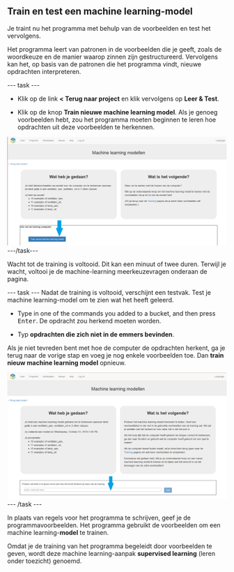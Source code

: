 ## Train en test een machine learning-model

Je traint nu het programma met behulp van de voorbeelden en test het vervolgens.

Het programma leert van patronen in de voorbeelden die je geeft, zoals de woordkeuze en de manier waarop zinnen zijn gestructureerd. Vervolgens kan het, op basis van de patronen die het programma vindt, nieuwe opdrachten interpreteren.

\--- task \---
+ Klik op de link **< Terug naar project** en klik vervolgens op **Leer & Test**.

+ Klik op de knop **Train nieuwe machine learning model**. Als je genoeg voorbeelden hebt, zou het programma moeten beginnen te leren hoe opdrachten uit deze voorbeelden te herkennen.

![Annotatie die wijst op het trainen van de knop voor het nieuwe model voor machine learning](images/train-new-model-annotated.png) \---/task\---

Wacht tot de training is voltooid. Dit kan een minuut of twee duren. Terwijl je wacht, voltooi je de machine-learning meerkeuzevragen onderaan de pagina.

\--- task \--- Nadat de training is voltooid, verschijnt een testvak. Test je machine learning-model om te zien wat het heeft geleerd.

+ Type in one of the commands you added to a bucket, and then press <kbd>Enter</kbd>. De opdracht zou herkend moeten worden.

+ Typ **opdrachten die zich niet in de emmers bevinden**.

Als je niet tevreden bent met hoe de computer de opdrachten herkent, ga je terug naar de vorige stap en voeg je nog enkele voorbeelden toe. Dan **train nieuw machine learning model** opnieuw.

![Annotatie die wijst op de knop voor het trainen van het nieuwe model voor machine learning](images/test-new-model-annotated.png) \--- /task \---

In plaats van regels voor het programma te schrijven, geef je de programmavoorbeelden. Het programma gebruikt de voorbeelden om een machine learning-**model** te trainen.

Omdat je de training van het programma begeleidt door voorbeelden te geven, wordt deze machine learning-aanpak **supervised learning** (leren onder toezicht) genoemd.
